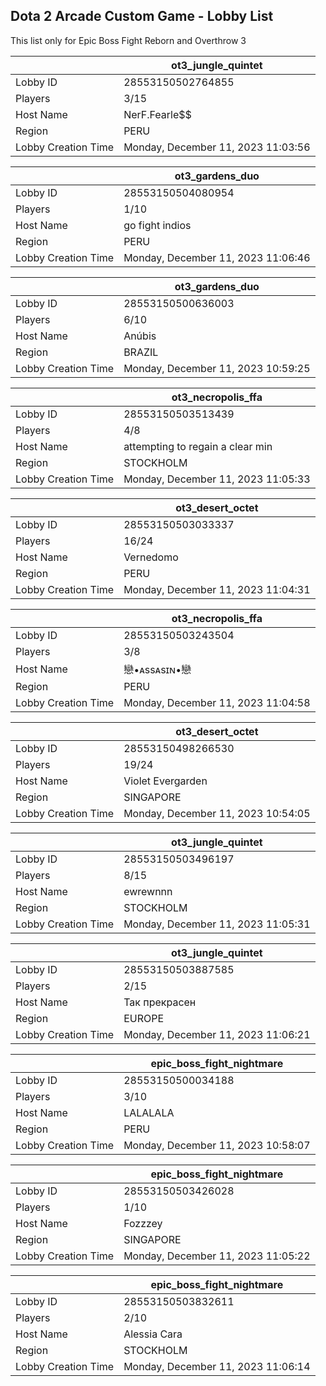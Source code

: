 ## Dota 2 Arcade Custom Game - Lobby List

This list only for Epic Boss Fight Reborn and Overthrow 3

|  | ot3_jungle_quintet |
| ------ | ------ |
| Lobby ID | 28553150502764855 |
| Players | 3/15 |
| Host Name | NerF.Fearle$$ |
| Region | PERU |
| Lobby Creation Time | Monday, December 11, 2023 11:03:56 |


|  | ot3_gardens_duo |
| ------ | ------ |
| Lobby ID | 28553150504080954 |
| Players | 1/10 |
| Host Name | go fight indios |
| Region | PERU |
| Lobby Creation Time | Monday, December 11, 2023 11:06:46 |


|  | ot3_gardens_duo |
| ------ | ------ |
| Lobby ID | 28553150500636003 |
| Players | 6/10 |
| Host Name | Anúbis |
| Region | BRAZIL |
| Lobby Creation Time | Monday, December 11, 2023 10:59:25 |


|  | ot3_necropolis_ffa |
| ------ | ------ |
| Lobby ID | 28553150503513439 |
| Players | 4/8 |
| Host Name | attempting to regain a clear min |
| Region | STOCKHOLM |
| Lobby Creation Time | Monday, December 11, 2023 11:05:33 |


|  | ot3_desert_octet |
| ------ | ------ |
| Lobby ID | 28553150503033337 |
| Players | 16/24 |
| Host Name | Vernedomo |
| Region | PERU |
| Lobby Creation Time | Monday, December 11, 2023 11:04:31 |


|  | ot3_necropolis_ffa |
| ------ | ------ |
| Lobby ID | 28553150503243504 |
| Players | 3/8 |
| Host Name | 戀•ᴀssᴀsɪɴ•戀 |
| Region | PERU |
| Lobby Creation Time | Monday, December 11, 2023 11:04:58 |


|  | ot3_desert_octet |
| ------ | ------ |
| Lobby ID | 28553150498266530 |
| Players | 19/24 |
| Host Name | Violet Evergarden |
| Region | SINGAPORE |
| Lobby Creation Time | Monday, December 11, 2023 10:54:05 |


|  | ot3_jungle_quintet |
| ------ | ------ |
| Lobby ID | 28553150503496197 |
| Players | 8/15 |
| Host Name | ewrewnnn |
| Region | STOCKHOLM |
| Lobby Creation Time | Monday, December 11, 2023 11:05:31 |


|  | ot3_jungle_quintet |
| ------ | ------ |
| Lobby ID | 28553150503887585 |
| Players | 2/15 |
| Host Name | Так прекрасен |
| Region | EUROPE |
| Lobby Creation Time | Monday, December 11, 2023 11:06:21 |


|  | epic_boss_fight_nightmare |
| ------ | ------ |
| Lobby ID | 28553150500034188 |
| Players | 3/10 |
| Host Name | LALALALA |
| Region | PERU |
| Lobby Creation Time | Monday, December 11, 2023 10:58:07 |


|  | epic_boss_fight_nightmare |
| ------ | ------ |
| Lobby ID | 28553150503426028 |
| Players | 1/10 |
| Host Name | Fozzzey |
| Region | SINGAPORE |
| Lobby Creation Time | Monday, December 11, 2023 11:05:22 |


|  | epic_boss_fight_nightmare |
| ------ | ------ |
| Lobby ID | 28553150503832611 |
| Players | 2/10 |
| Host Name | Alessia Cara |
| Region | STOCKHOLM |
| Lobby Creation Time | Monday, December 11, 2023 11:06:14 |


